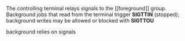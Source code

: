 The controlling terminal relays signals to the [[foreground]] group. Background jobs that read from the terminal trigger **SIGTTIN** (stopped); background writes may be allowed or blocked with **SIGTTOU**


background relies on signals